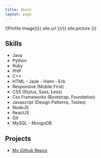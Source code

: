 ```yaml
---
title: About
layout: page
---
```

![Profile Image]({{ site.url }}/{{ site.picture }})
<h2>Skills</h2>

<ul class="skill-list">
	<li>Java</li>
	<li>Python</li>
	<li>Ruby</li>
	<li>PHP</li>
	<li>C++</li>
	<li>HTML - Jade - Haml - Erb</li>
	<li>Responsive (Mobile First)</li>
	<li>CSS (Stylus, Sass, Less)</li>
	<li>Css Frameworks (Bootstrap, Foundation)</li>
	<li>Javascript (Design Patterns, Testes)</li>
	<li>NodeJS</li>
	<li>ReactJS</li>
	<li>Git</li>
	<li>MySQL - MongoDB</li>
</ul>

<h2>Projects</h2>

<ul>
	<li><a href="https://github.com/alaniomotosho2">My Github Repos</a></li>
</ul>
